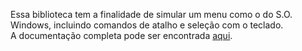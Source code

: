 Essa biblioteca tem a finalidade de simular um menu como o do S.O. Windows, incluindo comandos de atalho e seleção com o teclado.
<br />
A documentação completa pode ser encontrada [aqui](https://randompianist.github.io/windowsLikeMenu/).
